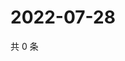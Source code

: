 # 2022-07-28

共 0 条

<!-- BEGIN WEIBO -->
<!-- 最后更新时间 Thu Jul 28 2022 20:36:27 GMT+0800 (China Standard Time) -->

<!-- END WEIBO -->
